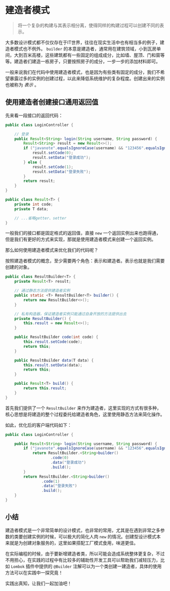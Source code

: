 # 建造者模式

> 将一个复杂的构建与其表示相分离，使得同样的构建过程可以创建不同的表示。

大多数设计模式都不仅仅存在于IT世界，往往在现实生活中也有相当多的例子，建造者模式也不例外。 `builder` 的本意是建造者，通常用在建筑领域，小到瓦房单间，大到百米高楼，这些建筑都有一些固定的组成成分，比如墙、屋顶、门和窗等等。建造者们建造一栋房子，只要按照房子的成分，一步一步的添加材料即可。

一般来说我们在代码中使用建造者模式，也是因为有些类有固定的成分，我们不希望暴露过多的实例的创建过程，以此来降低系统维护的复杂程度。创建出来的实例也被称为 *表示* 。

## 使用建造者创建接口通用返回值

先来看一段接口的返回代码：

```java
public class LoginController {

    // 登录
    public Result<String> login(String username, String password) {
        Result<String> result = new Result<>();
        if ("javanote".equalsIgnoreCase(username) && "123456".equalsIgnoreCase(password)) {
            result.setCode(0);
            result.setData("登录成功");
        } else {
            result.setCode(1);
            result.setData("登录失败");
        }
        return result;
    }
}

public class Result<T> {
    private int code;
    private T data;

    // ...省略getter、setter
}
```

一般我们的接口都是固定格式的返回值，直接 `new` 一个返回实例出来也跑得通，但是我们有更好的方式来实现，那就是使用建造者模式来创建一个返回实例。

那么如何使用建造者模式来优化我们的代码呢？

按照建造者模式的概念，至少需要两个角色：表示和建造者。表示也就是我们需要创建的对象。

```java
public class ResultBuilder<T> {
    private Result<T> result;

  	// 通过静态方法提供建造者实例
    public static <T> ResultBuilder<T> builder() {
        return new ResultBuilder<>();
    }

  	// 私有构造器，保证建造者实例只能通过自身开放的方法提供出去
    private ResultBuilder() {
        this.result = new Result<>();
    }

    public ResultBuilder code(int code) {
        this.result.setCode(code);
        return this;
    }

    public ResultBuilder data(T data) {
        this.result.setData(data);
        return this;
    }

    public Result<T> build() {
        return this.result;
    }
}
```

首先我们提供了一个 `ResultBuilder` 来作为建造者，这里实现的方式有很多种，核心思想是将建造的整个过程委托给建造者角色，这里使用静态方法来简化操作。

如此，优化后的客户端代码如下：

```java
public class LoginController {

    public Result<String> login(String username, String password) {
        if ("javanote".equalsIgnoreCase(username) && "123456".equalsIgnoreCase(password)) {
            return ResultBuilder.<String>builder()
                    .code(0)
                    .data("登录成功")
                    .build();
        }
        return ResultBuilder.<String>builder()
                .code(1)
                .data("登录失败")
                .build();
    }
}
```

## 小结

建造者模式是一个非常简单的设计模式，也非常的常用，尤其是在遇到非常之多参数的类要创建实例的时候，可以极大的简化人肉 `new` 的情况。创建型设计模式本来就是为创建对象服务的，这里如果搭配工厂模式食用，味道更佳。

在实际编程的时候，由于要新增建造者类，所以可能会造成系统整体更复杂，不过不用担心，在实践的过程中有比较多的辅助性开发工具可以帮助我们减轻压力，比如 `Lombok` 插件中提供的 `@Builder` 注解可以为一个类创建一建造者，具体的使用方法可以在实践中一探究竟！

实践出真知，让我们一起加油吧！